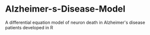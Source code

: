 # Alzheimer-s-Disease-Model
A differential equation model of neuron death in Alzheimer's disease patients developed in R
